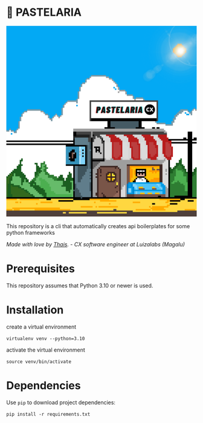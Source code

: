 # 🌮 PASTELARIA

![pastelaria](https://raw.githubusercontent.com/thaisribeiro/pastelaria/main/pastelaria.png)

This repository is a cli that automatically creates api boilerplates for some python frameworks

_Made with love by [Thais](https://github.com/thaisribeiro). - CX software engineer at Luizalabs (Magalu)_

# Prerequisites
This repository assumes that Python 3.10 or newer is used.

# Installation

create a virtual environment

``` shell
virtualenv venv --python=3.10
```
activate the virtual environment

```shell
source venv/bin/activate
```
# Dependencies

Use `pip` to download project dependencies:

```shell
pip install -r requirements.txt
```
